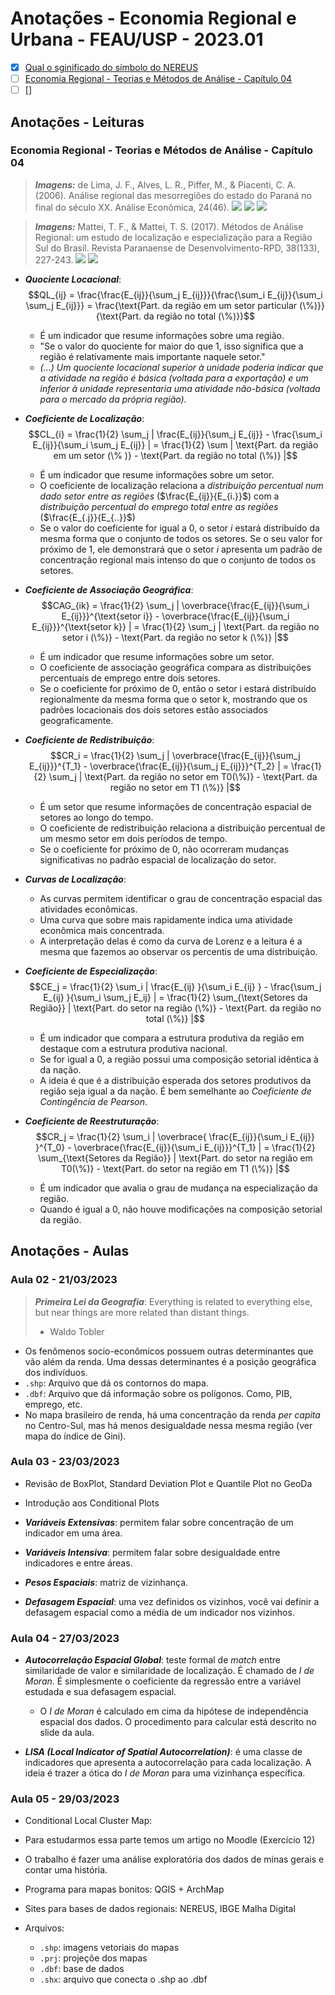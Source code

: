 # Anotações - Economia Regional e Urbana - FEAU/USP - 2023.01

- [x] [Qual o sginificado do símbolo do NEREUS](http://www.usp.br/nereus/wp-content/uploads/Qual-o-significado-do-s%C3%ADmbolo-do-NEREUS.pdf)
- [ ] [Economia Regional - Teorias e Métodos de Análise - Capítulo 04](bibliografia/Economia%20Regional%20-%20Teorias%20e%20Métodos%20de%20Análise%20-%20Capítulo%2004.pdf)
- [ ] []

## Anotações - Leituras

### Economia Regional - Teorias e Métodos de Análise - Capítulo 04

> ***Imagens:*** de Lima, J. F., Alves, L. R., Piffer, M., & Piacenti, C. A. (2006). Análise regional das mesorregiões do estado do Paraná no final do século XX. Análise Econômica, 24(46).
> ![](assets/2023-03-19-12-11-18.png)
> ![](assets/2023-03-19-12-11-35.png)
> ![](assets/2023-03-19-12-09-21.png)

> ***Imagens:*** Mattei, T. F., & Mattei, T. S. (2017). Métodos de Análise Regional: um estudo de localização e especialização para a Região Sul do Brasil. Revista Paranaense de Desenvolvimento-RPD, 38(133), 227-243.
> ![](assets/2023-03-19-15-26-20.png)
> ![](assets/2023-03-19-22-12-42.png)


- ***Quociente Locacional***: $$QL_{ij} = \frac{\frac{E_{ij}}{\sum_j E_{ij}}}{\frac{\sum_i E_{ij}}{\sum_i \sum_j E_{ij}}} = \frac{\text{Part. da região em um setor particular (\%)}}{\text{Part. da região no total (\%)}}$$ 

  - É um indicador que resume informações sobre uma região.
  - "Se o valor do quociente for maior do que 1, isso significa que a região é relativamente mais importante naquele setor."
  - *(...) Um quociente locacional superior à unidade poderia indicar que a atividade na região é básica (voltada para a exportação) e um inferior à unidade representaria uma atividade não-básica (voltada para o mercado da própria região).*

- ***Coeficiente de Localização***: $$CL_{i} = \frac{1}{2} \sum_j | \frac{E_{ij}}{\sum_j E_{ij}} - \frac{\sum_i E_{ij}}{\sum_i \sum_j E_{ij}} | = \frac{1}{2} \sum | \text{Part. da região em um setor (\% )} - \text{Part. da região no total (\%)} |$$
  
  - É um indicador que resume informações sobre um setor.
  - O coeficiente de localização relaciona a *distribuição percentual num dado setor entre as regiões* ($\frac{E_{ij}}{E_{i.}}$) com a *distribuição percentual do emprego total entre as regiões* ($\frac{E_{.j}}{E_{..}}$)
  - Se o valor do coeficiente for igual a 0, o setor *i* estará distribuído da mesma forma que o conjunto de todos os setores. Se o seu valor for próximo de 1, ele demonstrará que o setor *i* apresenta um padrão de concentração regional mais intenso do que o conjunto de todos os setores.

- ***Coeficiente de Associação Geográfica***: $$CAG_{ik} = \frac{1}{2} \sum_j | \overbrace{\frac{E_{ij}}{\sum_i E_{ij}}}^{\text{setor i}} - \overbrace{\frac{E_{ij}}{\sum_i E_{ij}}}^{\text{setor k}} | = \frac{1}{2} \sum_j | \text{Part. da região no setor i (\%)} - \text{Part. da região no setor k (\%)} |$$
  
  - É um indicador que resume informações sobre um setor.
  - O coeficiente de associação geográfica compara as distribuições percentuais de emprego entre dois setores.
  - Se o coeficiente for próximo de 0, então o setor i estará distribuído regionalmente da mesma forma que o setor k, mostrando que os padrões locacionais dos dois setores estão associados geograficamente.

- ***Coeficiente de Redistribuição***: $$CR_i = \frac{1}{2} \sum_j | \overbrace{\frac{E_{ij}}{\sum_j E_{ij}}}^{T_1} - \overbrace{\frac{E_{ij}}{\sum_j E_{ij}}}^{T_2} | = \frac{1}{2} \sum_j | \text{Part. da região no setor em T0(\%)} - \text{Part. da região no setor em T1 (\%)} |$$
  - É um setor que resume informações de concentração espacial de setores ao longo do tempo.
  - O coeficiente de redistribuição relaciona a distribuição percentual de um mesmo setor em dois períodos de tempo.
  - Se o coeficiente for próximo de 0, não ocorreram mudanças significativas no padrão espacial de localização do setor.

- ***Curvas de Localização***:
  - As curvas permitem identificar o grau de concentração espacial das atividades econômicas.
  - Uma curva que sobre mais rapidamente indica uma atividade econômica mais concentrada.
  - A interpretação delas é como da curva de Lorenz e a leitura é a mesma que fazemos ao observar os percentis de uma distribuição.

- ***Coeficiente de Especialização***: $$CE_j = \frac{1}{2} \sum_i | \frac{E_{ij} }{\sum_i E_{ij} } - \frac{\sum_j E_{ij} }{\sum_i \sum_j E_ij} | = \frac{1}{2} \sum_{\text{Setores da Região}} | \text{Part. do setor na região (\%)} - \text{Part. da região no total (\%)} |$$
  - É um indicador que compara a estrutura produtiva da região em destaque com a estrutura produtiva nacional.
  - Se for igual a 0, a região possui uma composição setorial idêntica à da nação.
  - A ideia é que é a distribuição esperada dos setores produtivos da região seja igual a da nação. É bem semelhante ao *Coeficiente de Contingência de Pearson*.

- ***Coeficiente de Reestruturação***: $$CR_j = \frac{1}{2} \sum_i | \overbrace{ \frac{E_{ij}}{\sum_i E_{ij}} }^{T_0} - \overbrace{\frac{E_{ij}}{\sum_i E_{ij}}}^{T_1} | = \frac{1}{2} \sum_{\text{Setores da Região}} | \text{Part. do setor na região em T0(\%)} - \text{Part. do setor na região em T1 (\%)} |$$
  - É um indicador que avalia o grau de mudança na especialização da região.
  - Quando é igual a 0, não houve modificações na composição setorial da região.



## Anotações - Aulas

### Aula 02 - 21/03/2023

> ***Primeira Lei da Geografia***: Everything is related to everything else, but near things are more related than distant things.
>
> - Waldo Tobler

- Os fenômenos socio-econômicos possuem outras determinantes que vão além da renda. Uma dessas determinantes é a posição geográfica dos indivíduos.
- `.shp`: Arquivo que dá os contornos do mapa.
- `.dbf`: Arquivo que dá informação sobre os polígonos. Como, PIB, emprego, etc.
- No mapa brasileiro de renda, há uma concentração da renda *per capita* no Centro-Sul, mas há menos desigualdade nessa mesma região (ver mapa do índice de Gini).

### Aula 03 - 23/03/2023

- Revisão de BoxPlot, Standard Deviation Plot e Quantile Plot no GeoDa
- Introdução aos Conditional Plots
- ***Variáveis Extensivas***: permitem falar sobre concentração de um indicador em uma área.
- ***Variáveis Intensiva***: permitem falar sobre desigualdade entre indicadores e entre áreas.

- ***Pesos Espaciais***: matriz de vizinhança.
- ***Defasagem Espacial***: uma vez definidos os vizinhos, você vai definir a defasagem espacial como a média de um indicador nos vizinhos.


### Aula 04 - 27/03/2023

- ***Autocorrelação Espacial Global***: teste formal de *match* entre similaridade de valor e similaridade de localização. É chamado de *I de Moran*. É simplesmente o coeficiente da regressão entre a variável estudada e sua defasagem espacial.
  - O *I de Moran* é calculado em cima da hipótese de independência espacial dos dados. O procedimento para calcular está descrito no slide da aula.

- ***LISA (Local Indicator of Spatial Autocorrelation)***: é uma classe de indicadores que apresenta a autocorrelação para cada localização. A ideia é trazer a ótica do *I de Moran* para uma vizinhança específica.

### Aula 05 - 29/03/2023

- Conditional Local Cluster Map:
- Para estudarmos essa parte temos um artigo no Moodle (Exercício 12)

- O trabalho é fazer uma análise exploratória dos dados de minas gerais e contar uma história.
- Programa para mapas bonitos: QGIS + ArchMap
- Sites para bases de dados regionais: NEREUS, IBGE Malha Digital
- Arquivos:
  - ``.shp``: imagens vetoriais do mapas
  - ``.prj``: projeçõe dos mapas
  - ``.dbf``: base de dados
  - ``.shx``: arquivo que conecta o .shp ao .dbf